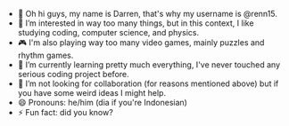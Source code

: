 - 👋 Oh hi guys, my name is Darren, that's why my username is @renn15.
- 👀 I’m interested in way too many things, but in this context, I like studying coding, computer science, and physics.
- 🎮 I'm also playing way too many video games, mainly puzzles and rhythm games.
- 🌱 I’m currently learning pretty much everything, I've never touched any serious coding project before.
- 💞️ I’m not looking for collaboration (for reasons mentioned above) but if you have some weird ideas I might help.
- 😄 Pronouns: he/him (dia if you're Indonesian)
- ⚡ Fun fact: did you know?

<!---
renn15/renn15 is a ✨ special ✨ repository because its `README.md` (this file) appears on your GitHub profile.
You can click the Preview link to take a look at your changes.
--->
